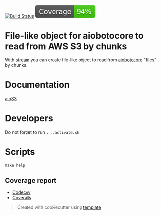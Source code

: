[![Build Status](https://github.com/andgineer/aios3/workflows/ci/badge.svg)](https://github.com/andgineer/aios3/actions)
[![Coverage](https://raw.githubusercontent.com/andgineer/aios3/python-coverage-comment-action-data/badge.svg)](https://htmlpreview.github.io/?https://github.com/andgineer/aios3/blob/python-coverage-comment-action-data/htmlcov/index.html)
# File-like object for aiobotocore to read from AWS S3 by chunks

With [stream](https://andgineer.github.io/aios3/reference/#aios3.file.stream) you can create file-like object
to read from [aiobotocore](https://aiobotocore.readthedocs.io/en/latest/) "files" by chunks.

# Documentation

[aioS3](https://sorokin.engineer/posts/en/aws_s3_chunks_async.html)

# Developers

Do not forget to run `. ./activate.sh`.

# Scripts
    make help

## Coverage report
* [Codecov](https://app.codecov.io/gh/andgineer/aios3/tree/master/src%2Faios3)
* [Coveralls](https://coveralls.io/github/andgineer/aios3)

> Created with cookiecutter using [template](https://github.com/andgineer/cookiecutter-python-package)
